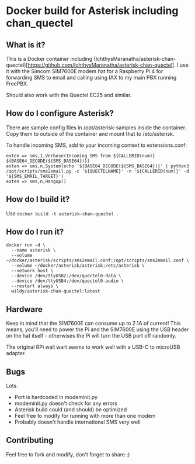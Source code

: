 # Docker build for Asterisk including chan_quectel

## What is it?

This is a Docker container including (IchthysMaranatha/asterisk-chan-quectel)[https://github.com/IchthysMaranatha/asterisk-chan-quectel].
I use it with the Simcom SIM7600E modem hat for a Raspberry Pi 4 for forwarding SMS to email and calling using IAX to my main PBX
running FreePBX.

Should also work with the Quectel EC25 and similar.

## How do I configure Asterisk?

There are sample config files in /opt/asterisk-samples inside the container. Copy them to outside of the container and mount that to /etc/asterisk.

To handle incoming SMS, add to your incoming context to extensions.conf:

```
exten => sms,1,Verbose(Incoming SMS from ${CALLERID(num)} ${BASE64_DECODE(${SMS_BASE64})})
exten => sms,n,System(echo '${BASE64_DECODE(${SMS_BASE64})}' | python3 /opt/scripts/sms2email.py -c '${QUECTELNAME}' -n '${CALLERID(num)}' -d '${SMS_EMAIL_TARGET}')
exten => sms,n,Hangup()
```

## How do I build it?

Use `docker build -t asterisk-chan-quectel .`

## How do I run it?

```
docker run -d \
  --name asterisk \
  --volume ~/docker/asterisk/scripts/sms2email.conf:/opt/scripts/sms2email.conf \
  --volume ~/docker/asterisk/asterisk:/etc/asterisk \
  --network host \
  --device /dev/ttyUSB2:/dev/quectel0-data \
  --device /dev/ttyUSB4:/dev/quectel0-audio \
  --restart always \
  wildy/asterisk-chan-quectel:latest
```


## Hardware

Keep in mind that the SIM7600E can consume up to 2.1A of current! This means, you'll need to power the Pi and the 
SIM7600E using the USB header on the hat itself - otherwises the Pi will turn the USB port off randomly.

The original RPi wall wart seems to work well with a USB-C to microUSB adapter.

## Bugs

Lots.
  * Port is hardcoded in modeminit.py
  * modeminit.py doesn't check for any errors
  * Asterisk build could (and should) be optimized
  * Feel free to modify for running with more than one modem
  * Probably doesn't handle international SMS very well

## Contributing

Feel free to fork and modify, don't forget to share ;)